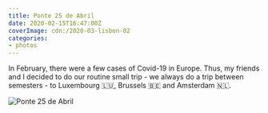 ```yaml
---
title: Ponte 25 de Abril
date: 2020-02-15T16:47:00Z
coverImage: cdn:/2020-03-lisbon-02
categories:
- photos
---
```


In February, there were a few cases of Covid-19 in Europe. Thus, my friends and I decided to do our routine small trip - we always do a trip between semesters - to Luxembourg 🇱🇺, Brussels 🇧🇪 and Amsterdam 🇳🇱.

![](cdn:/2020-03-lisbon-02?class=fw "Ponte 25 de Abril")
